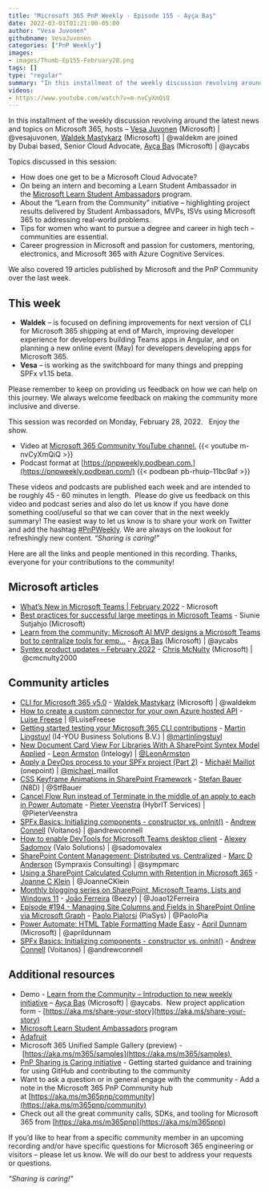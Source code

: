 ```yaml
---
title: "Microsoft 365 PnP Weekly - Episode 155 - Ayça Baş"
date: 2022-03-01T01:21:00-05:00
author: "Vesa Juvonen"
githubname: VesaJuvonen
categories: ["PnP Weekly"]
images:
- images/Thumb-Ep155-February28.png
tags: []
type: "regular"
summary: "In this installment of the weekly discussion revolving around the latest news and topics on Microsoft 365, hosts – Vesa Juvonen (Microsoft), Waldek Mastykarz (Microsoft) are joined by Dubai based, Senior Cloud Advocate, Ayça Baş (Microsoft)"
videos:
- https://www.youtube.com/watch?v=m-nvCyXmQiQ
---
```


In this installment of the weekly discussion revolving around the latest news and topics on Microsoft 365, hosts – [Vesa Juvonen](https://twitter.com/vesajuvonen) (Microsoft) | @vesajuvonen, [Waldek Mastykarz](https://twitter.com/waldekm) (Microsoft) | @waldekm are joined by Dubai based, Senior Cloud Advocate, [Ayça Baş](https://twitter.com/aycabs) (Microsoft) | @aycabs

Topics discussed in this session:

*   How does one get to be a Microsoft Cloud Advocate?  
*   On being an intern and becoming a Learn Student Ambassador in the [Microsoft Learn Student Ambassadors](https://studentambassadors.microsoft.com/) program.
*   About the “Learn from the Community” initiative – highlighting project results delivered by Student Ambassadors, MVPs, ISVs using Microsoft 365 to addressing real-world problems.
*   Tips for women who want to pursue a degree and career in high tech – communities are essential.
*   Career progression in Microsoft and passion for customers, mentoring, electronics, and Microsoft 365 with Azure Cognitive Services.

We also covered 19 articles published by Microsoft and the PnP Community over the last week. 

## This week

*   **Waldek** – is focused on defining improvements for next version of CLI for Microsoft 365 shipping at end of March, improving developer experience for developers building Teams apps in Angular, and on planning a new online event (May) for developers developing apps for Microsoft 365.     
*   **Vesa** – is working as the switchboard for many things and prepping SPFx v1.15 beta.  

Please remember to keep on providing us feedback on how we can help on this journey. We always welcome feedback on making the community more inclusive and diverse.

This session was recorded on Monday, February 28, 2022.   Enjoy the show. 

*   Video at [Microsoft 365 Community YouTube channel.](https://aka.ms/m365pnp-videos)
    {{< youtube m-nvCyXmQiQ >}}
*   Podcast format at [https://pnpweekly.podbean.com.](https://pnpweekly.podbean.com/)
    {{< podbean pb-rhuip-11bc9af >}}

These videos and podcasts are published each week and are intended to be roughly 45 - 60 minutes in length.  Please do give us feedback on this video and podcast series and also do let us know if you have done something cool/useful so that we can cover that in the next weekly summary! The easiest way to let us know is to share your work on Twitter and add the hashtag [#PnPWeekly](https://twitter.com/search?q=%23pnpweekly). We are always on the lookout for refreshingly new content. “_Sharing is caring!”_ 

Here are all the links and people mentioned in this recording. Thanks, everyone for your contributions to the community!

## Microsoft articles

*   [What’s New in Microsoft Teams | February 2022](https://techcommunity.microsoft.com/t5/microsoft-teams-blog/what-s-new-in-microsoft-teams-february-2022/ba-p/3215410) - Microsoft
*   [Best practices for successful large meetings in Microsoft Teams](https://techcommunity.microsoft.com/t5/microsoft-teams-blog/best-practices-for-successful-large-meetings-in-microsoft-teams/ba-p/3201971) - Siunie Sutjahjo (Microsoft)
*   [Learn from the community: Microsoft AI MVP designs a Microsoft Teams bot to centralize tools for emp...](https://devblogs.microsoft.com/microsoft365dev/learn-from-the-community-microsoft-ai-mvp-designs-a-microsoft-teams-bot-to-centralize-tools-for-employees/) - [Ayça Baş](https://twitter.com/aycabs) (Microsoft) | @aycabs
*   [Syntex product updates – February 2022](https://techcommunity.microsoft.com/t5/sharepoint-syntex-blog/syntex-product-updates-february-2022/ba-p/3206102) - [Chris McNulty](https://twitter.com/cmcnulty2000) (Microsoft) | @cmcnulty2000

## Community articles

*   [CLI for Microsoft 365 v5.0](https://techcommunity.microsoft.com/t5/microsoft-365-pnp-blog/cli-for-microsoft-365-v5-0/ba-p/3219956) - [Waldek Mastykarz](https://twitter.com/waldekm) (Microsoft) | @waldekm
*   [How to create a custom connector for your own Azure hosted API](https://techcommunity.microsoft.com/t5/microsoft-365-pnp-blog/how-to-create-a-custom-connector-for-your-own-azure-hosted-api/ba-p/3218944) - [Luise Freese](https://twitter.com/LuiseFreese) | @LuiseFreese
*   [Getting started testing your Microsoft 365 CLI contributions](https://www.blimped.nl/getting-started-testing-your-microsoft365-cli-contributions/) - [Martin Lingstuyl](https://twitter.com/martinlingstuyl) (I4-YOU Business Solutions B.V.) | [@martinlingstuyl](/t5/user/viewprofilepage/user-id/795423)
*   [New Document Card View For Libraries With A SharePoint Syntex Model Applied](https://www.leonarmston.com/2022/02/new-document-card-view-for-libraries-with-sharepoint-syntex-model-applied/) - [Leon Armston](https://twitter.com/LeonArmston) (Intelogy) | [@LeonArmston](/t5/user/viewprofilepage/user-id/855621)
*   [Apply a DevOps process to your SPFx project (Part 2)](https://michaelmaillot.github.io/articles/20220221-apply-devops-spfx-part2/) - [Michaël Maillot](https://twitter.com/michael_maillot) (onepoint) | [@michael](/t5/user/viewprofilepage/user-id/43617)\_maillot
*   [CSS Keyframe Animations in SharePoint Framework](https://n8d.at/css-keyframe-animations-in-sharepoint-framework) - [Stefan Bauer](https://twitter.com/StfBauer) (N8D) | @StfBauer
*   [Cancel Flow Run instead of Terminate in the middle of an apply to each in Power Automate](https://sharepains.com/2022/02/25/cancel-flow-run-terminate-power-automate/) - [Pieter Veenstra](https://twitter.com/PieterVeenstra) (HybrIT Services) | @PieterVeenstra
*   [SPFx Basics: Initializing components - constructor vs. onInit()](https://www.voitanos.io/blog/initialize-sharepoint-framework-components-constructor-oninit/) - [Andrew Connell](https://twitter.com/andrewconnell) (Voitanos) | @andrewconnell
*   [How to enable DevTools for Microsoft Teams desktop client](http://sadomovalex.blogspot.com/2022/02/how-to-enable-devtools-for-microsoft.html) - [Alexey Sadomov](https://twitter.com/sadomovalex) (Valo Solutions) | @sadomovalex
*   [SharePoint Content Management: Distributed vs. Centralized](https://sympmarc.com/2022/02/17/sharepoint-content-management-distributed-vs-centralized/) - [Marc D Anderson](https://twitter.com/sympmarc) (Sympraxis Consulting) | @sympmarc
*   [Using a SharePoint Calculated Column with Retention in Microsoft 365](https://joannecklein.com/2022/02/16/using-a-sharepoint-calculated-column-with-retention/) - [Joanne C Klein](https://twitter.com/JoanneCKlein) | @JoanneCKlein
*   [Monthly blogging series on SharePoint, Microsoft Teams, Lists and Windows 11](https://twitter.com/Joao12Ferreira/status/1498202994747351044) - [João Ferreira](https://twitter.com/Joao12Ferreira) (Beezy) | @Joao12Ferreira
*   [Episode #194 - Managing Site Columns and Fields in SharePoint Online via Microsoft Graph](https://www.youtube.com/watch?v=cX_mRLI9mZs) - [Paolo Pialorsi](https://twitter.com/PaoloPia) (PiaSys) | @PaoloPia
*   [Power Automate: HTML Table Formatting Made Easy](https://www.youtube.com/watch?v=lJOzBJKUfPQ) - [April Dunnam](https://twitter.com/aprildunnam) (Microsoft) | @aprildunnam
*   [SPFx Basics: Initializing components - constructor vs. onInit()](https://www.youtube.com/watch?v=asRrenO8VYw) - [Andrew Connell](https://twitter.com/andrewconnell) (Voitanos) | @andrewconnell

## Additional resources

*   Demo - [Learn from the Community – Introduction to new weekly initiative](https://youtu.be/627L2Lz5K3w?t=1382) – [Ayça Baş](https://twitter.com/aycabs) (Microsoft) | @aycabs.  New project application form - [https://aka.ms/share-your-story](https://aka.ms/share-your-story)
*   [Microsoft Learn Student Ambassadors](https://studentambassadors.microsoft.com/) program
*   [Adafruit](https://www.adafruit.com/about)
*   Microsoft 365 Unified Sample Gallery (preview) - [https://aka.ms/m365/samples](https://aka.ms/m365/samples) 
*   [PnP Sharing is Caring initiative](https://aka.ms/sharing-is-caring) \- Getting started guidance and training for using GitHub and contributing to the community
*   Want to ask a question or in general engage with the community - Add a note in the Microsoft 365 PnP Community hub at [https://aka.ms/m365pnp/community](https://aka.ms/m365pnp/community)
*   Check out all the great community calls, SDKs, and tooling for Microsoft 365 from [https://aka.ms/m365pnp](https://aka.ms/m365pnp)

If you’d like to hear from a specific community member in an upcoming recording and/or have specific questions for Microsoft 365 engineering or visitors – please let us know. We will do our best to address your requests or questions.

_"Sharing is caring!"_
